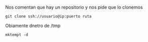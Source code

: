 Nos comentan que hay un repositorio y nos pide que lo clonemos

```
git clone ssh://usuario@ip:puerto ruta
```
Obiamente dnetro de /tmp
```
mktempt -d
```
